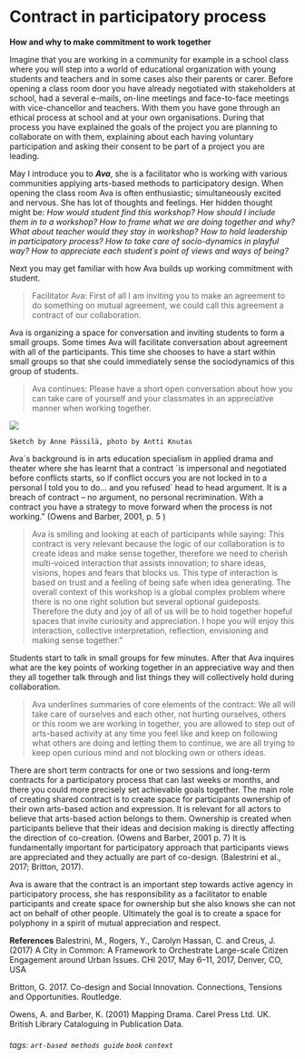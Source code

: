 # Contract in participatory process

**How and why to make commitment to work together**

Imagine that you are working in a community for example in a school class where you will step into a world of educational organization with young students and teachers and in some cases also their parents or carer. Before opening a class room door you have already negotiated with stakeholders at school, had a several e-mails, on-line meetings and face-to-face meetings with vice-chancellor and teachers. With them you have gone through an ethical process at school and at your own organisations.  During that process you have explained the goals of the project you are planning to collaborate on with them, explaining  about each having voluntary participation and asking their consent to be part of a project you are leading. 

May I introduce you to ***Ava***, she is a facilitator who is working with various communities applying arts-based methods to participatory design. When opening the class room Ava is often enthusiastic; simultaneously excited and nervous. She   has lot of thoughts and feelings. Her hidden thought might be: *How would student find this workshop? How should I include them in to a workshop? How to frame what we are doing together and why?  What about teacher would they stay in workshop? How to  hold leadership in participatory process? How to take care of  socio-dynamics in playful way? How to appreciate each student´s point of views and ways of being?*

Next you may get familiar with how Ava builds up working commitment with student.

> Facilitator Ava: First of all I am inviting you to make an agreement to do something on mutual agreement, we could call this agreement a contract of our collaboration.

Ava is organizing a space for  conversation and inviting students to form a small groups. Some times Ava will facilitate conversation  about agreement with all of the participants. This time she chooses to have a start within small groups so that she could immediately sense the sociodynamics of this group of students. 

> Ava continues: Please have a short open conversation about how you can take care of yourself and your classmates in an appreciative manner when working together.
> 
![](https://parcos-project.eu/wp-content/uploads/2022/06/Contract_ParCos.jpg)

    Sketch by Anne Pässilä, photo by Antti Knutas
Ava´s background is in arts education specialism in applied drama and theater where she has learnt that a contract ´is impersonal and negotiated before conflicts starts, so if conflict occurs you are not locked in to a personal Í told you to do… and you refused´ head to head argument. It is a breach of contract – no argument, no personal recrimination. With a contract you have a strategy to move forward when the process is not working.” (Owens and Barber, 2001, p. 5 )

> Ava is smiling and looking at each of participants while saying: This contract is very relevant because the logic of our collaboration is to  create ideas  and make sense together, therefore  we need to cherish multi-voiced interaction that assists innovation; to share ideas, visions, hopes and fears that blocks us. This type of interaction is based on trust and a feeling of being safe when idea generating. The overall context of this workshop is a global complex problem where there is no one right solution but several optional guideposts. Therefore the duty and joy of all of us will be to hold together hopeful spaces that invite curiosity and appreciation.  I hope you will enjoy this interaction, collective interpretation, reflection, envisioning and making sense together.”

Students start to talk in small groups for few minutes. After that Ava inquires what are the key points of working together in an appreciative way and then they all together talk through and list things they will collectively hold during collaboration.

> Ava underlines summaries of core elements of the contract:  We all will take care of ourselves and each other, not hurting ourselves, others or this room we are working in together, you are allowed to step out of arts-based activity at any time you feel like and keep on following what others are doing and letting them to continue, we are all trying to keep open curious mind and not blocking own or others ideas.

There are short term contracts for one or two sessions and long-term contracts for a participatory process that can last weeks or months, and there you could more precisely set achievable goals together. The main role of creating shared  contract is to create space for participants ownership of their own arts-based action and expression. It is relevant for all actors to believe that arts-based action belongs to them.  Ownership is created when participants believe that their ideas and decision making is directly affecting the direction of co-creation. (Owens and Barber, 2001 p. 7)  It is fundamentally important for participatory approach that participants views are appreciated and they actually are part of co-design. (Balestrini et al., 2017; Britton, 2017). 

Ava is aware that the contract is an important step towards active  agency in participatory process, she has responsibility as a facilitator to enable participants and create space for ownership but she also knows she can not  act on behalf of other people. Ultimately the goal is to create a space for polyphony in a spirit of mutual appreciation and respect.



**References**
Balestrini, M., Rogers, Y., Carolyn Hassan, C. and  Creus, J. (2017) A City in Common: A Framework to Orchestrate  Large-scale Citizen Engagement around Urban Issues. CHI 2017, May 6–11, 2017, Denver, CO, USA

Britton, G. 2017. Co-design and Social Innovation. Connections, Tensions and Opportunities. Routledge.

Owens, A. and Barber, K. (2001) Mapping Drama. Carel Press Ltd. UK. British Library Cataloguing in Publication Data. 


###### tags: `art-based methods guide` `book` `context`